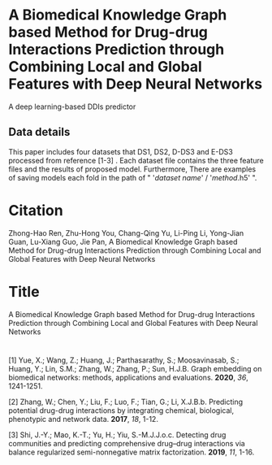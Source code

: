 # A Biomedical Knowledge Graph based Method for Drug-drug Interactions Prediction through Combining Local and Global Features with Deep Neural Networks
A deep learning-based DDIs predictor



## Data details
This paper includes four datasets that DS1, DS2, D-DS3 and E-DS3 processed from reference [1-3] . Each dataset file contains the three feature files and the results of proposed model.  Furthermore, There are examples of saving models each fold in the path of " '*dataset name*' /  '*method*.h5' ".



# Citation
Zhong-Hao Ren, Zhu-Hong You, Chang-Qing Yu, Li-Ping Li, Yong-Jian Guan, Lu-Xiang Guo, Jie Pan, A Biomedical Knowledge Graph based Method for Drug-drug Interactions Prediction through Combining Local and Global Features with Deep Neural Networks 



# Title
A Biomedical Knowledge Graph based Method for Drug-drug Interactions Prediction through Combining Local and Global Features with Deep Neural Networks 

# 

[1] Yue, X.; Wang, Z.; Huang, J.; Parthasarathy, S.; Moosavinasab, S.; Huang, Y.; Lin, S.M.; Zhang, W.; Zhang, P.; Sun, H.J.B. Graph embedding on biomedical networks: methods, applications and evaluations. **2020**, *36*, 1241-1251.  

[2] Zhang, W.; Chen, Y.; Liu, F.; Luo, F.; Tian, G.; Li, X.J.B.b. Predicting potential drug-drug interactions by integrating chemical, biological, phenotypic and network data. **2017**, *18*, 1-12.  

[3] Shi, J.-Y.; Mao, K.-T.; Yu, H.; Yiu, S.-M.J.J.o.c. Detecting drug communities and predicting comprehensive drug–drug interactions via balance regularized semi-nonnegative matrix factorization. **2019**, *11*, 1-16.  
